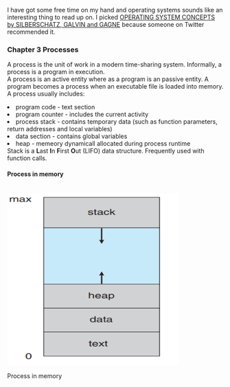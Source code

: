I have got some free time on my hand and operating systems sounds like an interesting thing to read up on. I picked [OPERATING SYSTEM CONCEPTS by SILBERSCHATZ, GALVIN and GAGNE](https://www.os-book.com/OS9/) because someone on Twitter recommended it.
<br>
### Chapter 3 Processes
A process is the unit of work in a modern time-sharing system. Informally, a process is a program in execution. <br>
A process is an active entity where as a program is an passive entity. A program becomes a process when an executable file is loaded into memory.<br>
A process usually includes: 
<li> program code - text section
<li> program counter  - includes the current activity
<li> process stack - contains temporary data (such as function parameters, return addresses and local variables) </li>
<li> data section - contains global variables
<li> heap - memeory dynamicall allocated during process runtime
<br>
Stack is a <b>L</b>ast <b>I</b>n <b>F</b>irst <b>O</b>ut (LIFO) data structure. Frequently used with function calls. <br>
 
#### Process in memory
  <br>  
<img src="/assets/process_in_memory.PNG" width="400" height="400" /><br>
  
  Process in memory 

   
